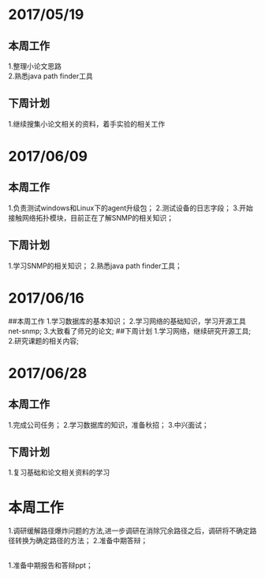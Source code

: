 # 2017/05/19
## 本周工作
1.整理小论文思路  
2.熟悉java path finder工具
## 下周计划
1.继续搜集小论文相关的资料，着手实验的相关工作
# 2017/06/09
## 本周工作
1.负责测试windows和Linux下的agent升级包；
2.测试设备的日志字段；
3.开始接触网络拓扑模块，目前正在了解SNMP的相关知识；
## 下周计划
1.学习SNMP的相关知识；
2.熟悉java path finder工具；
# 2017/06/16
##本周工作
1.学习数据库的基本知识；
2.学习网络的基础知识，学习开源工具net-snmp;
3.大致看了师兄的论文;
##下周计划
1.学习网络，继续研究开源工具;
2.研究课题的相关内容;
# 2017/06/28
## 本周工作
1.完成公司任务； 
2.学习数据库的知识，准备秋招； 
3.中兴面试； 
## 下周计划
1.复习基础和论文相关资料的学习 
# 本周工作
1.调研缓解路径爆炸问题的方法,进一步调研在消除冗余路径之后，调研将不确定路径转换为确定路径的方法；
2.准备中期答辩；
##
1.准备中期报告和答辩ppt；
 
